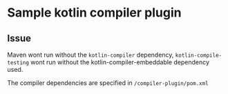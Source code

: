 # Sample kotlin compiler plugin

## Issue

Maven wont run without the `kotlin-compiler` dependency, `kotlin-compile-testing` wont run without the kotlin-compiler-embeddable dependency used.

The compiler dependencies are specified in `/compiler-plugin/pom.xml`